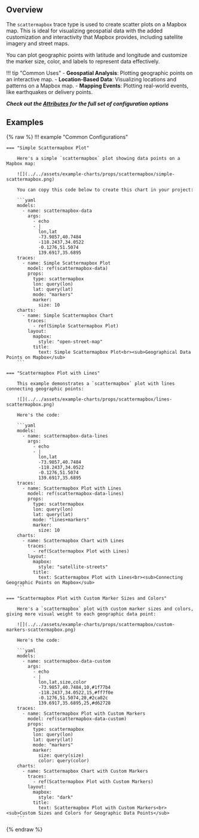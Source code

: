 
## Overview

The `scattermapbox` trace type is used to create scatter plots on a Mapbox map. This is ideal for visualizing geospatial data with the added customization and interactivity that Mapbox provides, including satellite imagery and street maps. 

You can plot geographic points with latitude and longitude and customize the marker size, color, and labels to represent data effectively.

!!! tip "Common Uses"
    - **Geospatial Analysis**: Plotting geographic points on an interactive map.
    - **Location-Based Data**: Visualizing locations and patterns on a Mapbox map.
    - **Mapping Events**: Plotting real-world events, like earthquakes or delivery points.

_**Check out the [Attributes](../configuration/Trace/Props/Scattermapbox/#attributes) for the full set of configuration options**_

## Examples

{% raw %}
!!! example "Common Configurations"

    === "Simple Scattermapbox Plot"

        Here's a simple `scattermapbox` plot showing data points on a Mapbox map:

        ![](../../assets/example-charts/props/scattermapbox/simple-scattermapbox.png)

        You can copy this code below to create this chart in your project:

        ```yaml
        models:
          - name: scattermapbox-data
            args:
              - echo
              - |
                lon,lat
                -73.9857,40.7484
                -118.2437,34.0522
                -0.1276,51.5074
                139.6917,35.6895
        traces:
          - name: Simple Scattermapbox Plot
            model: ref(scattermapbox-data)
            props:
              type: scattermapbox
              lon: query(lon)
              lat: query(lat)
              mode: "markers"
              marker:
                size: 10
        charts:
          - name: Simple Scattermapbox Chart
            traces:
              - ref(Simple Scattermapbox Plot)
            layout:
              mapbox:
                style: "open-street-map"
              title:
                text: Simple Scattermapbox Plot<br><sub>Geographical Data Points on Mapbox</sub>
        ```

    === "Scattermapbox Plot with Lines"

        This example demonstrates a `scattermapbox` plot with lines connecting geographic points:

        ![](../../assets/example-charts/props/scattermapbox/lines-scattermapbox.png)

        Here's the code:

        ```yaml
        models:
          - name: scattermapbox-data-lines
            args:
              - echo
              - |
                lon,lat
                -73.9857,40.7484
                -118.2437,34.0522
                -0.1276,51.5074
                139.6917,35.6895
        traces:
          - name: Scattermapbox Plot with Lines
            model: ref(scattermapbox-data-lines)
            props:
              type: scattermapbox
              lon: query(lon)
              lat: query(lat)
              mode: "lines+markers"
              marker:
                size: 10
        charts:
          - name: Scattermapbox Chart with Lines
            traces:
              - ref(Scattermapbox Plot with Lines)
            layout:
              mapbox:
                style: "satellite-streets"
              title:
                text: Scattermapbox Plot with Lines<br><sub>Connecting Geographic Points on Mapbox</sub>
        ```

    === "Scattermapbox Plot with Custom Marker Sizes and Colors"

        Here's a `scattermapbox` plot with custom marker sizes and colors, giving more visual weight to each geographic data point:

        ![](../../assets/example-charts/props/scattermapbox/custom-markers-scattermapbox.png)

        Here's the code:

        ```yaml
        models:
          - name: scattermapbox-data-custom
            args:
              - echo
              - |
                lon,lat,size,color
                -73.9857,40.7484,10,#1f77b4
                -118.2437,34.0522,15,#ff7f0e
                -0.1276,51.5074,20,#2ca02c
                139.6917,35.6895,25,#d62728
        traces:
          - name: Scattermapbox Plot with Custom Markers
            model: ref(scattermapbox-data-custom)
            props:
              type: scattermapbox
              lon: query(lon)
              lat: query(lat)
              mode: "markers"
              marker:
                size: query(size)
                color: query(color)
        charts:
          - name: Scattermapbox Chart with Custom Markers
            traces:
              - ref(Scattermapbox Plot with Custom Markers)
            layout:
              mapbox:
                style: "dark"
              title:
                text: Scattermapbox Plot with Custom Markers<br><sub>Custom Sizes and Colors for Geographic Data Points</sub>
        ```

{% endraw %}
